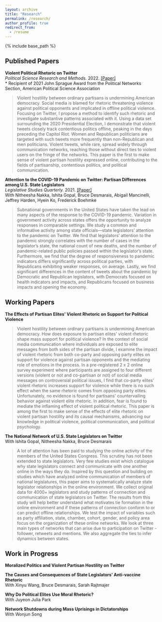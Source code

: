```yaml
---
layout: archive
title: "Research"
permalink: /research/
author_profile: true
redirect_from:
  - /resume
---
```


{% include base_path %}

## Published Papers

**Violent Political Rhetoric on Twitter** <br> 
*Political Science Research and Methods.* 2022. [[Paper]](https://www.cambridge.org/core/journals/political-science-research-and-methods/article/violent-political-rhetoric-on-twitter/8BCBD1F909A861589D93F7124AFE1A7E) <br>
\*  Recipient of 2021 John Sprague Award from the Political Networks Section, American Political Science Association
> Violent hostility between ordinary partisans is undermining American democracy. Social media is blamed for rhetoric threatening violence against political opponents and implicated in offline political violence. Focusing on Twitter, I propose a method to identify such rhetoric and investigate substantive patterns associated with it. Using a data set surrounding the 2020 Presidential Election, I demonstrate that violent tweets closely track contentious politics offline, peaking in the days preceding the Capitol Riot. Women and Republican politicians are targeted with such tweets more frequently than non-Republican and men politicians. Violent tweets, while rare, spread widely through communication networks, reaching those without direct ties to violent users on the fringe of the networks. This paper is the first to make sense of violent partisan hostility expressed online, contributing to the fields of partisanship, contentious politics, and political communication.

**Attention to the COVID-19 Pandemic on Twitter: Partisan Differences among U.S. State Legislators** <br>
*Legislative Studies Quarterly.* 2021.  [[Paper]](https://onlinelibrary.wiley.com/doi/epdf/10.1111/lsq.12367) <br>
With Nitheesha Nakka, Ishita Gopal, Bruce Desmarais, Abigail Mancinelli, Jeffrey Harden, Hyein Ko, Frederick Boehmke <br>
> Subnational governments in the United States have taken the lead on many aspects of the response to the COVID-19 pandemic. Variation in government activity across states offers the opportunity to analyze responses in comparable settings. We study a common and informative activity among state officials—state legislators’ attention to the pandemic on Twitter. We find that legislators’ attention to the pandemic strongly correlates with the number of cases in the legislator’s state, the national count of new deaths, and the number of pandemic-related public policies passed within the legislator’s state. Furthermore, we find that the degree of responsiveness to pandemic indicators differs significantly across political parties, with Republicans exhibiting weaker responses, on average. Lastly, we find significant differences in the content of tweets about the pandemic by Democratic and Republican legislators, with Democrats focused on health indicators and impacts, and Republicans focused on business impacts and opening the economy.


## Working Papers

**The Effects of Partisan Elites' Violent Rhetoric on Support for Political Violence** <br>
> Violent hostility between ordinary partisans is undermining American democracy. How does exposure to partisan elites' violent rhetoric shape mass support for political violence? In the context of social media communication where individuals are exposed to elite messages from both sides of the partisan divide, I examine the impact of violent rhetoric from both co-party and opposing party elites on support for violence against partisan opponents and the mediating role of emotions in the process. In a pre-registered 2 x 2 online survey experiment where participants are assigned to four different versions (violent or not and co-partisan or not) of social media messages on controversial political issues, I find that co-party elites' violent rhetoric increases support for violence while there is no such effect when the same rhetoric comes from opposing party elites. Unfortunately, no evidence is found for partisans' countervailing behavior against violent elite rhetoric. In addition, fear is found to mediate the inflaming effect of violent political rhetoric. This paper is among the first to make sense of the effects of elite rhetoric on violent partisan hostility and its causal mechanisms, advancing our knowledge in political violence, political communication, and political psychology.

**The National Network of U.S. State Legislators on Twitter** <br>
With Ishita Gopal, Nitheesha Nakka, Bruce Desmarais <br>
> A lot of attention has been paid to studying the online activity of the members of the United States Congress. This scrutiny has not been extended to state legislators. Very few studies exist which catalogue why state legislators connect and communicate with one another online in the ways they do. Inspired by this question and building on studies which have analyzed online communication of members of national legislatures, this paper aims to systematically analyze state legislator relationships in the online environment. We collect original data for 4000+ legislators and study patterns of connection and communication of state legislators on Twitter. The results from this study will help better understand what motivates tie formation in the online environment and if these patterns of connection conform to or can predict offline relationships. We test the impact of variables such as party affiliation, state, chamber, cohort, gender, and policy area focus on the organization of these online networks. We look at three main types of networks that can arise due to participation on Twitter - follower, retweets and mentions. We also aggregate the ties to infer dynamics between states.



## Work in Progress

**Moralized Politics and Violent Partisan Hostility on Twitter** <br>

**The Causes and Consequences of State Legislators’ Anti-vaccine Rhetoric** <br>
With Xinyu Wang, Bruce Desmarais, Sarah Rajtmajer <br>

**Why Do Political Elites Use Moral Rhetoric?** <br>
With Juyeon Julia Park <br>

**Network Shutdowns during Mass Uprisings in Dictatorships** <br>
With Wonjun Song <br>
